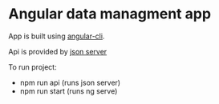 # Angular data managment app

App is built using [angular-cli](https://github.com/angular/angular-cli). 

Api is provided by [json server](https://github.com/typicode/json-server)

To run project:

* npm run api (runs json server)
* npm run start (runs ng serve)
